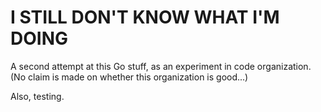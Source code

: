 # I STILL DON'T KNOW WHAT I'M DOING

A second attempt at this Go stuff, as an experiment in code organization.  (No claim is made on whether this organization is good...)

Also, testing.
